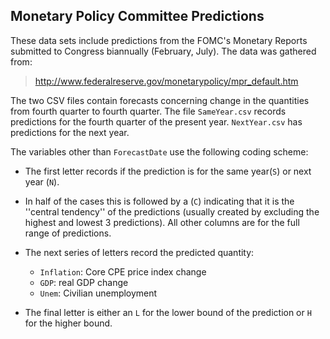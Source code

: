 ## Monetary Policy Committee Predictions

These data sets include predictions from the FOMC's Monetary Reports submitted to Congress biannually (February, July). The data was gathered from:

> http://www.federalreserve.gov/monetarypolicy/mpr_default.htm

The two CSV files contain forecasts concerning change in the quantities from fourth quarter to fourth quarter. The file `SameYear.csv` records predictions for the fourth quarter of the present year. `NextYear.csv` has predictions for the next year.

The variables other than `ForecastDate` use the following coding scheme:

- The first letter records if the prediction is for the same year(`S`) or next year (`N`). 

- In half of the cases this is followed by a (`C`) indicating that it is the ''central tendency'' of the predictions (usually created by excluding the highest and lowest 3 predictions). All other columns are for the full range of predictions.

- The next series of letters record the predicted quantity:

	- `Inflation`: Core CPE price index change
	- `GDP`: real GDP change
	- `Unem`: Civilian unemployment
	
- The final letter is either an `L` for the lower bound of the prediction or `H` for the higher bound.